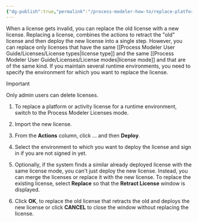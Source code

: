 ```yaml
---
{"dg-publish":true,"permalink":"/process-modeler-how-to/replace-platform-or-activity-licenses/"}
---
```



When a license gets invalid, you can replace the old license with a new license. Replacing a license, combines the actions to retract the "old" license and then deploy the new license into a single step. However, you can replace only licenses that have the same [[Process Modeler User Guide/Licenses/License types\|license type]] and the same [[Process Modeler User Guide/Licenses/License modes\|license mode]] and that are of the same kind. If you maintain several runtime environments, you need to specify the environment for which you want to replace the license.

 >[!important]
 >Only admin users can delete licenses.

1. To replace a platform or activity license for a runtime environment, switch to the Process Modeler Licenses mode.
    
2. Import the new license.
    
3. From the **Actions** column, click ... and then **Deploy**.
    
4. Select the environment to which you want to deploy the license and sign in if you are not signed in yet.
    
5. Optionally, if the system finds a similar already deployed license with the same license mode, you can't just deploy the new license. Instead, you can merge the licenses or replace it with the new license. To replace the existing license, select **Replace** so that the **Retract License** window is displayed.
    
6. Click **OK**, to replace the old license that retracts the old and deploys the new license or click **CANCEL** to close the window without replacing the license.

